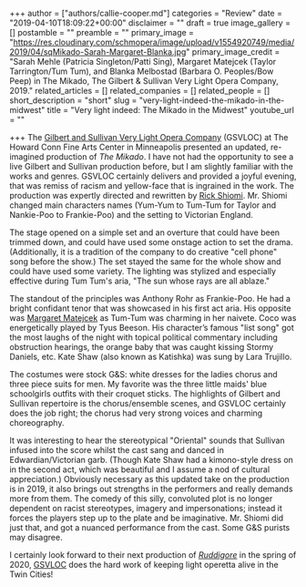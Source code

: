 +++
author = ["authors/callie-cooper.md"]
categories = "Review"
date = "2019-04-10T18:09:22+00:00"
disclaimer = ""
draft = true
image_gallery = []
postamble = ""
preamble = ""
primary_image = "https://res.cloudinary.com/schmopera/image/upload/v1554920749/media/2019/04/sqMikado-Sarah-Margaret-Blanka.jpg"
primary_image_credit = "Sarah Mehle (Patricia Singleton/Patti Sing), Margaret Matejcek (Taylor Tarrington/Tum Tum), and Blanka Melbostad (Barbara O. Peoples/Bow Peep) in The Mikado, The Gilbert & Sullivan Very Light Opera Company, 2019."
related_articles = []
related_companies = []
related_people = []
short_description = "short"
slug = "very-light-indeed-the-mikado-in-the-midwest"
title = "Very light indeed: The Mikado in the Midwest"
youtube_url = ""

+++
The [Gilbert and Sullivan Very Light Opera Company](https://gsvloc.org/) (GSVLOC) at The Howard Conn Fine Arts Center in Minneapolis presented an updated, re-imagined production of _The Mikado_. I have not had the opportunity to see a live Gilbert and Sullivan production before, but I am slightly familiar with the works and genres. GSVLOC certainly delivers and provided a joyful evening, that was remiss of racism and yellow-face that is ingrained in the work. The production was expertly directed and rewritten by [Rick Shiomi](https://rickshiomi.com/). Mr. Shiomi changed main characters names (Yum-Yum to Tum-Tum for Taylor and Nankie-Poo to Frankie-Poo) and the setting to Victorian England.

The stage opened on a simple set and an overture that could have been trimmed down, and could have used some onstage action to set the drama. (Additionally, it is a tradition of the company to do creative "cell phone" song before the show.) The set stayed the same for the whole show and could have used some variety. The lighting was stylized and especially effective during Tum Tum's aria, "The sun whose rays are all ablaze."

The standout of the principles was Anthony Rohr as Frankie-Poo. He had a bright confidant tenor that was showcased in his first act aria. His opposite was [Margaret Matejcek](https://www.margaretmatejcek.com/) as Tum-Tum was charming in her naivete. Coco was energetically played by Tyus Beeson. His character’s famous "list song" got the most laughs of the night with topical political commentary including obstruction hearings, the orange baby that was caught kissing Stormy Daniels, etc. Kate Shaw (also known as Katishka) was sung by Lara Trujillo.

The costumes were stock G&S: white dresses for the ladies chorus and three piece suits for men. My favorite was the three little maids' blue schoolgirls outfits with their croquet sticks. The highlights of Gilbert and Sullivan repertoire is the chorus/ensemble scenes, and GSVLOC certainly does the job right; the chorus had very strong voices and charming choreography.

It was interesting to hear the stereotypical "Oriental" sounds that Sullivan infused into the score whilst the cast sang and danced in  Edwardian/Victorian garb. (Though Kate Shaw had a kimono-style dress on in the second act, which was beautiful and I assume a nod of cultural appreciation.) Obviously necessary as this updated take on the production is in 2019, it also brings out strengths in the performers and really demands more from them. The comedy of this silly, convoluted plot is no longer dependent on racist stereotypes, imagery and impersonations; instead it forces the players step up to the plate and be imaginative. Mr. Shiomi did just that, and got a nuanced performance from the cast. Some G&S purists may disagree.

I certainly look forward to their next production of [_Ruddigore_](https://gsvloc.org/on-stage/future-shows/) in the spring of 2020, [GSVLOC](https://gsvloc.org/) does the hard work of keeping light operetta alive in the Twin Cities!